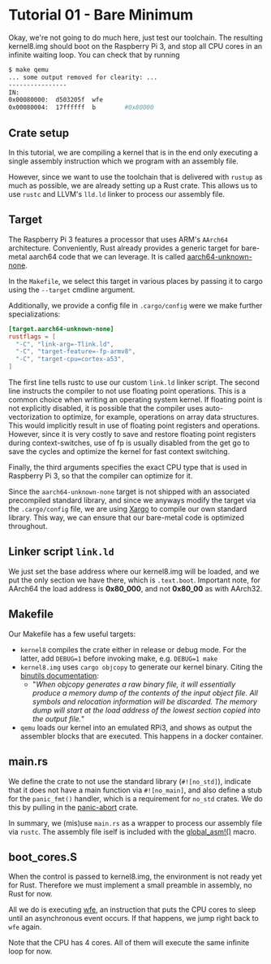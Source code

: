 # Tutorial 01 - Bare Minimum

Okay, we're not going to do much here, just test our toolchain. The resulting
kernel8.img should boot on the Raspberry Pi 3, and stop all CPU cores in an
infinite waiting loop. You can check that by running

```bash
$ make qemu
... some output removed for clearity: ...
----------------
IN:
0x00080000:  d503205f  wfe
0x00080004:  17ffffff  b        #0x80000
```

## Crate setup

In this tutorial, we are compiling a kernel that is in the end only executing a
single assembly instruction which we program with an assembly file.

However, since we want to use the toolchain that is delivered with `rustup` as
much as possible, we are already setting up a Rust crate. This allows us to use
`rustc` and LLVM's `lld.ld` linker to process our assembly file.

## Target

The Raspberry Pi 3 features a processor that uses ARM's `AArch64` architecture.
Conveniently, Rust already provides a generic target for bare-metal aarch64 code
that we can leverage. It is called [aarch64-unknown-none].

[aarch64-unknown-none]: https://github.com/andre-richter/rust/blob/master/src/librustc_target/spec/aarch64_unknown_none.rs

In the `Makefile`, we select this target in various places by passing it to
cargo using the `--target` cmdline argument.

Additionally, we provide a config file in `.cargo/config` were we make further
specializations:

```toml
[target.aarch64-unknown-none]
rustflags = [
  "-C", "link-arg=-Tlink.ld",
  "-C", "target-feature=-fp-armv8",
  "-C", "target-cpu=cortex-a53",
]
```

The first line tells rustc to use our custom `link.ld` linker script. The second
line instructs the compiler to not use floating point operations. This is a
common choice when writing an operating system kernel. If floating point is not
explicitly disabled, it is possible that the compiler uses auto-vectorization to
optimize, for example, operations on array data structures. This would
implicitly result in use of floating point registers and operations. However,
since it is very costly to save and restore floating point registers during
context-switches, use of fp is usually disabled from the get go to save the
cycles and optimize the kernel for fast context switching.

Finally, the third arguments specifies the exact CPU type that is used in
Raspberry Pi 3, so that the compiler can optimize for it.

Since the `aarch64-unknown-none` target is not shipped with an associated
precompiled standard library, and since we anyways modify the target via the
`.cargo/config` file, we are using [Xargo][xargo] to compile our own standard
library. This way, we can ensure that our bare-metal code is optimized
throughout.

[xargo]: https://github.com/japaric/xargo

## Linker script `link.ld`

We just set the base address where our kernel8.img will be loaded, and we put
the only section we have there, which is `.text.boot`. Important note, for
AArch64 the load address is **0x80_000**, and not **0x80_00** as with AArch32.

## Makefile

Our Makefile has a few useful targets:
- `kernel8` compiles the crate either in release or debug mode. For the latter,
  add `DEBUG=1` before invoking make, e.g. `DEBUG=1 make`
- `kernel8.img` uses `cargo objcopy` to generate our kernel binary. Citing the [binutils documentation][butils]:
    - "_When objcopy generates a raw binary file, it will essentially produce a
      memory dump of the contents of the input object file. All symbols and
      relocation information will be discarded. The memory dump will start at
      the load address of the lowest section copied into the output file._"
- `qemu` loads our kernel into an emulated RPi3, and shows as output the
  assembler blocks that are executed. This happens in a docker container.

[butils]: https://sourceware.org/binutils/docs/binutils/objcopy.html

## main.rs

We define the crate to not use the standard library (`#![no_std]`), indicate
that it does not have a main function via `#![no_main]`, and also define a stub
for the `panic_fmt()` handler, which is a requirement for `no_std` crates. We do
this by pulling in the [panic-abort][pa] crate.

[pa]: https://crates.io/crates/panic-abort

In summary, we (mis)use `main.rs` as a wrapper to process our assembly file via
`rustc`. The assembly file iself is included with the [global_asm!()][gasm]
macro.

[gasm]: https://doc.rust-lang.org/unstable-book/language-features/global-asm.html

## boot_cores.S

When the control is passed to kernel8.img, the environment is not ready yet for
Rust. Therefore we must implement a small preamble in assembly, no Rust for now.

All we do is executing [wfe][wfe], an instruction that puts the CPU cores to
sleep until an asynchronous event occurs. If that happens, we jump right back to
`wfe` again.

[wfe]: http://infocenter.arm.com/help/index.jsp?topic=/com.arm.doc.ddi0360e/CHDBGCFH.html

Note that the CPU has 4 cores. All of them will execute the same infinite loop
for now.
